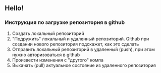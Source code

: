 ## Hello!

### Инструкция по загрузке репозитория в github

1. Создать локальный репозиторий
2. "Подружить" локальный и удаленный репозиторий. Github при создании нового репозитория подскажет, как это сделать
3. Отправить локальный репозиторий в удаленный (push), при этом нужно авторизоваться в github
4. Произвести изменения с "другого" компа
5. Выкачать (pull) актуальное состояние из удаленного репозитория